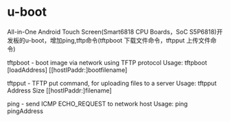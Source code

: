 # u-boot
All-in-One Android Touch Screen(Smart6818 CPU Boards，SoC S5P6818)开发板的u-boot，增加ping,tftp命令(tftpboot 下载文件命令，tftpput 上传文件命令)

tftpboot - boot image via network using TFTP protocol
Usage:
tftpboot [loadAddress] [[hostIPaddr:]bootfilename]

tftpput - TFTP put command, for uploading files to a server
Usage:
tftpput Address Size [[hostIPaddr:]filename]

ping - send ICMP ECHO_REQUEST to network host
Usage:
ping pingAddress
